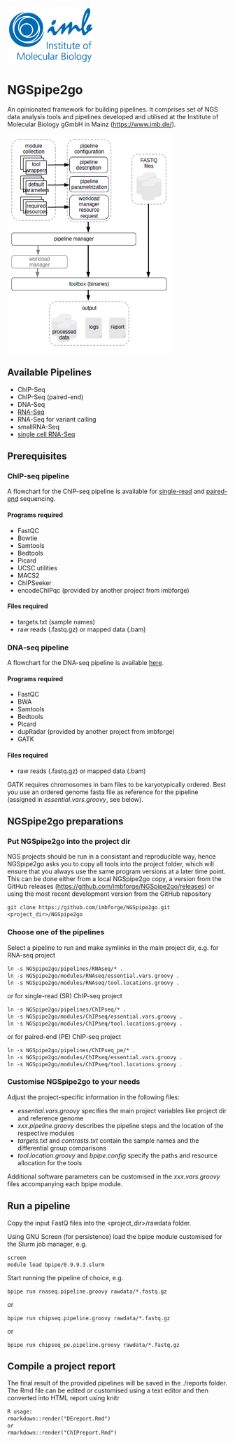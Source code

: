 ![IMB-logo](resources/IMB_logo.png)

# NGSpipe2go #

An opinionated framework for building pipelines. It comprises set of NGS data analysis tools and pipelines developed and utilised at the Institute of Molecular Biology gGmbH in Mainz (https://www.imb.de/).

![NGSpipe2go scheme](resources/NGSpipe2go_scheme.png)

## Available Pipelines ## 
- ChIP-Seq
- ChIP-Seq (paired-end)
- DNA-Seq
- [RNA-Seq](https://gitlab.rlp.net/imbforge/NGSpipe2go/-/blob/devel/pipelines/RNAseq/README.md)
- RNA-Seq for variant calling
- smallRNA-Seq
- [single cell RNA-Seq](https://gitlab.rlp.net/imbforge/NGSpipe2go/-/blob/devel/pipelines/scRNAseq/README.md)

## Prerequisites ##
### ChIP-seq pipeline ###
A flowchart for the ChIP-seq pipeline is available for [single-read](https://www.draw.io/?lightbox=1&highlight=0000ff&edit=_blank&layers=1&nav=1&title=NGSpipe2go_ChIPseq_pipeline.html#R7V1Zc9u2Fv41mkkf5AF38jGy4zid1E3t9KbpSwbEIrGmSIWkvP36C4CLuEASJZOiZKfpjEUQJLEcnPOdBQcj7Xz%2B%2BDGCi9kfISb%2BSAX4caRdjFRV0VSL%2FeElT2mJbYC0YBp5OKu0Krj1nklWmFdbepjElYpJGPqJt6gWojAICEoqZTCKwodqNRr61a8u4JQ0Cm4R9Jul3zyczLJSxXRWN66IN51ln7bzDrsQ3U2jcBlk3wvCgKR35jB%2FTdbHeAZx%2BFAq0j6MtPMoDJP01%2FzxnPh8WPMRS5%2B7XHO3aHJEgqTNAxf%2FPcUXf%2F%2Fv593z7Nz6QhXyKQHjonHJUz4WBLOhyS7DKJmF0zCA%2FodV6UT0l%2FDXAnb133K%2ByOtP4YKVrJ76HIas4ELh1UiSPGUzD5dJyIpmydzP7pJHL%2FmHv%2FDMyK6%2Bl%2B5cPGbfEhdP%2BUWQRE%2Blh%2Fjl9%2FK91WPiKn8uTmCUZC0x%2BXW4jBD5QiJvThIS3S4g8oJp8SguVWVPTkmypmqcROFdQT9sfifp2PIBXTtnWVHahrToHl3%2Fdftt%2Bfvy4vnfr5%2B%2BXn6P7%2F8daxklpi3YUFFf0RZbriRkDY2e2IMR8WHi3VdbArN1My3qrQiI%2FchoSE5PV%2BB3Oru2E%2F9%2BduNeX91e%2Fni%2BGucL%2Bh76y%2BxTI9X0WYMn2LvnX%2FS9aSBumD%2BXnPQnkVhWxSX7Nc3%2BisfcqF7CGibelZfW6LdEVT50iT8pluh56IeRqKRdiv%2Bkk0bDIKcOhc85hvFMELtSIX1%2BRT3fL730g8n%2FFS%2FN7wieoE2mEcQem%2FdaMQrnHsooaOrDOM6pKWcXQHw2YZMX8oEbO6DotYSQ7kmUkMdSUZMSHnMebaaPZDybv1hcP5Q4oK2nZbMS89OB%2BnLqkdKu8ot8eiGfDqhFtZUKtajAaVCLnpeVqcVUOuA1z9%2BSi6%2Fgn39%2Fv7z5EM0V%2FPXj06ex9mLRdfSCSi5Q9pIfLcWHpkuF1gHkiXSODeW1TzIDGO85gmWXiK9fvpp54aXn581p0kGFqRyAKLShiGJTsyVCgjPfCrXkYoHfGMdivt%2BzCoq%2BeJTIjHN19H4yh17Ax9NbEN9jPJYVTjaLk%2FSr1eJUXO3bkEp3qmXxAgZtyiCfWC%2BpfR7NmEpFfp7lvTtjoi28fyo3IR%2F7vMTF1AbYUV3VUWyIVWQRi9jIwpZDAcbqWLVdrJqmAjSXYNtxEKaOCWwT2ppiExO6KrUVw4WVj8wiQiufmSUJV%2Fbec9JQL6deMlu6Z0y6sQtv7tKQkSj7ef3xljddnYbswvVDlxMQjBkWZz%2FyTsXs9%2Fns0xfWUfarRZfTkVtfMZ9o2ApdyGZjfbFsjusQpXOS2vctY8EEvAS67OnSGmGaP6Fe4AmMqoJ3Lr%2Fz286L5qj77YcQx4LHxQuCBJdj%2Bj%2FvKNf2Q7z0OeGdfv9IHDNB4kHOhmGAi86Nebc9yuSTEDZQaMB7dbgDGnwkaJnw8S7R4JqWrMf3XcBiR63AYrupQ2mWBBUrueGlc%2BGoS4RjbQiYbrDgPxl3XTAtgnc%2BBUQ5xLDzgsLmpUuHa6N0bj2GSmPI8sEpj1he1hpiZN%2F7EnqC2rKPjVWjMmFW9QUhpTGDQvVJKBr9At3WGBLJ5r%2B%2FV1DtNiRbwbErWHsAdUVR20LTAyHTv2MS%2Fen%2Bx43PjFVyw0AVea5j4m74yDmasBJynuaGESbRmBWzixQKZYQvOB5gVG4Ud8rWZX57pGpE5%2F%2BKGguIcfFudZOAaI8R0zGPz5LHil2ljgsNZFuWSVVKFV13DGpoSIGGozoWpZjq7tjG2HVNi1BAVYgBdYBrUwKQoWmmSS1b1SBRECID4cI13UxHqHpzLf5bA%2Bu2G53S0hxHNclmPU3UZSSZV8YPMYqNC7P06hZo1CpIp1RLXU8%2FiRvip0Zho6MJzks%2Bfdk4HKuKzUfzEq%2F8LrYa5rz%2Fnk8CBj5Kr%2FJavZ4XNpu7sQPl73TUiRjOF2LOt767r15df%2Fn7a4edChbLZO3kHLxjHc9Y1rnBJ40LgcW%2BvcgezhoPQlrqURcN54Uy5iB4rGBwZSi%2BGSSpJemdoaoSYOKY0kPQf595ARKOgia5T8AnlH8mZLWoLwxqVNjQJh1D%2FqohXDGbkF8FEgC7D%2BRnlyXgsQPa7MCv%2B5bQZmtD6FHZQZX1htBXBEeFiYUhvoB609EGPOo6pq4BHTkW0g0MEFQdjeqQaqzZxHLssakhS6WuYRFAbcfRqak5mGpUYyq67ViOo%2BqWgXAFAx0Qj67rZzpGtbu%2FEOkeiLQhGYXRknf3IYzuuP2LG7tgAKd8mrihTzCOuDmIt9xGkFmhMvdt3ko%2FRNx0VqZTLnCDkD8REMIY7Nkmubs3amn54M7Y41fDXg56jhzDaEBmg5NgGLMvq6Vq%2F8Ir7fFKbtM9GryyzTq2kIqUOWu%2BF6RSAyxWCCQtH4uVwe%2BZpXuMwJNxtlreC7kRpG6IdfE%2FecGXla9K5r1wWzGHRb1s1qi1V1fTZc9v2nLQNBFwa1foVLhyzu5hFLfx9boGsDHWFE3RVduyMFQU6DLUxMQWNTEZA1NFmkF1U8dAVRTDISagJkXA0kxAAFEszXIdHvLTM4YqHG4lBLW1u%2BmYravWxFQZyt3d19ugk36oogZnFlF472FO4VUfHvSfYi9eQ%2FgbAYhojBjpa%2FZgZbwqYyNpwkanIXiXgiIBh35r2xrZ8G41KaibTQq7CN6HmZcQHvPLn32IRKxzD8LYMtoaFIwDGhRkuuZB%2FYr5B4%2FWsahXplGvvqATx6I0hD%2BPr3zN0OlQAfuSuLpuovdbG5jMYQBaAX8umYD961xw9zbY6OeSMdCEtxCFbM5CTq3CwBzBB9FsEVPCG8uw190oi8DoUPqzajzig934ic7S4kKib5UN6bSslQ0yflaTF5lh47O4utDMNVJCBIVnLwada3NGHnedx2ZrZoPzFWbqF6pzbQSIPJL3VLhUf9G2eksmoHeutolH30cRfCpVWHABFq%2BXaHoezFRYCZwyYWyvrzs1QkpbsK%2F0k5KV4mykK%2BK74cMvkhrn%2BzGPjKR0HfRPIlt8Yb9IJOM6znGSCDgEiWzG0G%2BERDqe%2BcbUGkpV09VVp%2FqKDK2nT63m%2FMWCy%2BqWhFxriT%2BG1%2F8syHz8142TOOijObAatstOpU63lbXmLoPtK5MqzZtRwxGh0UJnVqo6s%2FoGlObWtPVSpXkQeGxm26i74kpy49DJxAGdZlaGtiSapm8Y0K7DAEzikR8xaW3auSFZPMRiwUezTyNOKQhGNFPZ3ZKjl8a3T0tOv9uH1Hyv0ECWG%2FnYZqabkumfT9j4ls8YKPlV38VsAEX4ELf7%2FdbgPNx3Wxr4zHVbtY7xga2HSMw9jAVjqs3RquQmGxlttCZ7gkigIeIyUq6QMXfWLGPC%2Fmejec4ZlMGaec6uldU1%2B59Xj5LzMGCvhp6YbMKI%2BIHEyaiZ8KEDstBs5ay6TSl3J2zzCWn6znTRkgjMBhG0922KfXyZhxPs4cz%2Fc5mkgdg8sRMnmfcN%2FsZu%2FkSbGNtw3vuUl7G7YdENT%2FA91p2o0u42zs6XhxKVCTbPWHIJ557Pae2K%2BPeEv3V0CNenpdtVDGWo7ei8t0AkzToyOgcNUo9IvPST%2BDiJ%2FR0jMtY34dUHCwLvVuR%2B2OiIC49SEhVREFlTfC9OJPGcx7bcelhaumO3W1p2b0vLPvql5YfTI11XrGXjXGyg0PcZhiO4ECEEotkoj7l5C8SsGmcto2S6kBRy1frlIaudpk589cp25ivarmw7PQVRtEzAsD6H3bEg5YhwheZIOd2%2Bwa5cJ007dnYzx5uiXFWAHR1qCGNqW8B0LN1wLYyRDm0KHMcamw6mkBpAU20bONBUCCulruYYQLeBaju2qeqm6%2FQe5cqT4HIDSTFhl%2FHMC55%2BZKmKfqTlbP394DUzS4p8ENIhbNx%2FyUai%2FefpTHSDNeRsRvwFieKzm00TxiZJMTFWLc0CioIAMlyg6xqEmuFgHZljkyoa0CHSdE3VCYaKblu6ZkHgUNXUEdYoZTUddJwTtmU0VjMnr7jrFA4Wn8wpj%2FH9ggFxNhXx4S0nkqooC633WA%2FTIYa3PMoli1hLoukCkSQcjKFlnIjOyQKw41GeXClhZBjPGLeOU2GUR0W37%2FCrtwqYTkvrVydZleTRa92CvcwqeTAfYpFiMvvwKr9kr4EFPQWyNVxrVu7mqkWebQss2O5la%2B1fmcB5F2GzqzQaoz4dLmnULPvYHkGz%2BqGCZvsNktWUYV0tcp1SfzGbOfJY%2FgpnOU011Giphg4ey7%2BYwYBBEGH6bMuZGBNjcIi1wENxCu%2FhXOCHeSrcgesFYpM%2BY10zhmYQG3wvTkTtg3iIS53anXUZr4N1SfDQIVmXPP7tZFhXjQV1Fwynmy05g251jYteyirIY0KytC5tuMSHtHrq6OevJsFUKD1sfrhKw9UgeD8VCh6czkma75VPYv%2BoJu3K7ryhzK1PhzfUI0gM2xqUN8jDq09hk0Z3iR260p6sluwkP5rjeNgJ0yzOuYlBHLvVkqcgxksSkWQvjOZsacXCv%2BV60wee8QgkDGvcHWIvIWs7ytq%2BOxOxTpKJ1AGGmdtRjomJaKfARDqFE3ZbRePo4ARH5z9gEBTHVrXlAWxhQKZPiFMEUvvovRdzY8lz%2BqID6RjV5u%2FOBuyTZAMNLAGaISPDm0jUU9Ez3rCJpO1hhcObSFzUmjl9Ob9hb5uEScLUHYJ4ONl5SCj1kEcyu%2FIBWJO7h8W2vPngdNhRHZXo5rCqjZwdnUxeg7fLjoy2gUODsyNvwQYitaW05UoLX2QWTZPL5w8fhhetWrszSzLKp9SeLksyjGNUlAZlSad2MKbeepepfSAtqzHLkytFOZ8%2Be%2Fr8SsM3l3j%2B%2BRGP30DWrwEmuXtVWjy6897ifB9MAX227C02wYvqG1ls%2Fp57kVvLtzlEsdpetKV7NhD0%2FcPtQBVN3B1iv479p7o6rMa%2F0bx9NAHVzX0juXH6GOOpXW%2F6rWJBz%2FaMZIa1ODOsvcEtUYbTMu254exM7e2c5q9eeexSiNuthfhQQG1js%2FdiX72nRb8hYpckP4UPfCRBWDlYbYNsHp6vpfsPJn9%2B%2B%2FrpA58DtigehctwWulGfcNCfhfwnKF8hwIT%2B8t0AA4dTS7a74U8N3bJV8IXB7rjntP0yK7W21UHyTSexbzzU09462MxE3zxbUmyvlei7yPL213FTqYusQU4TlOa9Hf2r93M1NEYuH6TdBfM7u0m6d6wJfE0j%2BoqpEBp85hYXZvh7ls7XSodkmqSD%2FbnHVsxmCdEGBW7neqb8PIdQ3eBl0S%2Fra6pF4jcBUXCh3SPABTkJttCkHrMS%2FuNmJ67iMvHTb3Z85qOtmGj4Q6S6kkuOlbVuGTlLvuyYLQlTN7WXi4X5bu3rCH1rP0s4qOd9KzSFi%2Fkwzj20Ki8y6vrSGdFab0J4qh0saLdg9iS8uOEN%2B%2FNhw8YcsXkGG1J4pyF0SqB1btnb7GonuDzWoxFtVN5JBGRB86e4wxIue2soDxVZGXj8hFR7mpj5dtM%2FyTLLHngfDnmkEK4C2OndTw5l6VSdT9ZnhvBtzvAgZziDptm2TIrrsrt9TOTRN%2BuTZGa4yZL%2B9HWw5lNDtfhUmua8MwwjnaHw4dgtEqUwTvUu%2Bszzy7Cu7CzB9Qp86PT9YBa2rAe0CvwO51d24l%2FP7txr69uL388X43XO0AbtMXFi1R81u0oukxKfiZTsa%2BvoN30dQ0p6a6VklmO39IkSfPxcuFYK2qkBV6bBlhGFVVB0YUANap8JD8AsUQXukx%2BdmHclRJB8wBGcSb8aJX2r4Wld%2FuS62LoGpnum0tKZuTV%2Bxq6l3jgzDp0LpkV89FcFYpxldkU0%2F3zgRvzP6V0R6vJGRwi74mLD3x0uZUD2Yy4FKXpQVB0GXXtflpqO%2Bo6pNNlI3m%2FXZ%2BLdFhO0OWSWXwvU9%2FBhuX41pwrv3wHJ9WwAZ0aHYiYugNDhl9kEqaLwxeknGzInPRearS%2BDGsmwKOMCHoDhr06cbbHP2ZP1Lk%2BrXsR5PMpYcOJygGyq%2FgfMZ%2FLmJMUyIitSIH5apVLq2qdVdqymN60y6Z34SLd9yfsTiSN68JsxESKDlnwgYg1eM1TVoWxitU0CKjSKesrePhkEm4dOHhYnp5s1M7IfSh%2F9Ta78hGEBk88pshRnownTe8HsuTWpxQenH%2BhfXpy3smzIpx1Fbi6Njm5AW1AdWS6iGBs65pNXFXDtqYQ1wSY2mNkYkhtA5u6pUDFRpqlWMh1oEuRZRm2xRi9AS0XVz7SR3Jymc1%2Fa3czxXRNtXySG7nHpaQwbDbyF9ADExNxS3Jgk4kwhaZrqrbtqgTZyKaa45qOg6iuk7FpElsxHQtZiBJTVQhSiUF1mzquSxl5uABR5GB1OHLY0NsSNTRrrSWGNVO%2FIQZ8FWAuxYz1F5RCHtO8%2BiBv3SiPiixHqIswyoj8XHppXGaRqr3O4faKUt%2BcJrMkTppesiOI3qvFvRhK0x8mz70Odo%2Fea%2BMQk46iKlE5%2BjK5boITb9jkKo%2FxGDTQ8jCY9FAhHs3DoaTQdD843Dq1nC2n6n5jPiytFsOR6VXrYj7q9XXDrFF3PzEf2UFswp%2F3mR8d1z7P3eJJDH8sDiUUp86luXMLM1tWmFvb1FFvASBzL%2BYmfBiQcMmvs14J73IRB6JKI0HW09bJBYIYSlXwFWdKHFO2qUFVfnC2E4NlFwWv28J0tT0NAZ2wQlko%2B1a6PmD4W%2FUgaEt9UaaOdmQ2cAKhzshMqZKZuq%2FBqTc62x5J1%2BcWiY3NbIWtl5H%2FNOFpJXiHtjHpFYWkV3lu2Iuxs6O1rz1X1y2jdpK6AWzJ0aH5YTAVd561%2BxizSyYmk%2FJyZOMw%2ByPEHER8%2BD8%3D) and [paired-end](https://www.draw.io/?lightbox=1&highlight=0000ff&edit=_blank&layers=1&nav=1&title=NGSpipe2go_ChIPseq_pe_pipeline.html#R7V1pk5s4E%2F41rsp%2BsItDXB%2FnyEySSmazM9k3m%2F2SEkjY7GAggOfIr38lITCHjPGF8cxstmqMECCpW92PulutkXoxf7qOYTT7EiLsjxQJPY3Uy5GiyKpikD%2B05DkrMTUpK5jGHuKVlgV33m%2FMC%2FNqCw%2FhpFIxDUM%2F9aJqoRMGAXbSShmM4%2FCxWs0N%2FepXIzjFjYI7B%2FrN0u8eSme8VNat5Y0P2JvO%2BKfNvMM2dO6ncbgI%2BPeCMMDZnTnMX8P7mMwgCh9LRer7kXoRh2Ga%2FZo%2FXWCfDms%2BYtlzVyvuFk2OcZB2eeCD9Mmd3Zip%2FzC7tW8%2B3F39%2FP1hnBPgAfoLPhYjRffJC8%2BR90BH1%2FemAbuh%2F1rQpp7HbBiKS%2FJryv%2Byx%2By4XkKaxN6Vl7LBSJ%2FzsZ%2Blc5%2F8ksk9H9rYPy%2BG9CL0w5hVUq%2FYf6RKksbhfUEkMojnbhiknKNknbYbJjOM%2BBvZe4or1%2FP90kvf6%2FRf8dL8DqOhej6NIfLI2NaKnXDuOeRSolV8mCT8d0FeiX02hakX0oEbW1LR6zKxOP0ecJzip1IRJ941Duc4jZ9JFX7X1Dmt%2BBwbW%2FwVjyWONXmdWYlZgZTPFD5LpsW7l%2BxCfnCOEXPPg3Pz1933xafF5e9%2Fv338dvUjefh3LL%2Bxz0HYZw%2FcophyhVsKUVviFiBZTW7R84q7cMvv7%2BnlN%2Bmffz9d3b6P5zL6dv38caw2aIcRkcL8MozTWTgNA%2Bi%2FX5aWCEDHZVnncxhGnCr%2F4TR95hSEizQkRSWewE9e%2Bg99fKLxqx%2BlO5dP%2FM3s4jm%2FCEh3Sw%2FRyx%2Fle8vH2FX%2BXJO5VhIyCRexg1umFh%2BsFMZTnLbVA1lFOpStfBFjn4ikh6rC2zuNNfmlExkH6IwiDnLp0PlLZzMtvPL8vDlNPqgIlR6YQj0WU7Q1W6AkqPCtcEuuFuiNccLofUYqyCB6EuiMC2V0dj6HXkDH04uw7xEZSwrP29VJ9tVqcaautm0If0kSwaBeBinBvLT2WmdGoC3%2B9TPCk7zhE6K1wofn8tvzYc1LZM1FBgK67ZqGhSTZNHSoQE2DGsaSZpljRceGZaqaq6kY6CqAUDWQZpi2qiqmIQNkAtNQFafykVmM3cpnZmlKcfcZpbpyNfXS2cKeEMVFLry57YaE%2B8jPm%2Bs72nRlGpIL2w9tyhswSTEZ8qu8Uwn5fTH7%2BDXrK7no1vFsCFvr5sSEAgKL6LAeWOyREXbj6zGbul4KbfJ0ibPJ%2Bgq7XuAxZKlI72x654%2BNWX3Q%2FfZDiBImmZKIrPSobCKrLNpRuqYK0cKnPHX6%2FcNJQsS%2FB6nwhGT1mHduTLvtuUSrMBUBiQSmE2qLDu%2BBB5%2Bws0jpeJd4cEVLVqPyfYBZS6mAWbOJZVVDgGVlZQ9YVqjSgECl1YaAIPqI%2FiSCMyLYn3Y%2BgzE5MDDzgsKyAITD1apTO49hc7GoCNaKeVlnYMC%2F9zX0GLfxj40VrUIwo%2FqC0HUTAmDqRCgavcOKVDsm%2Fsx%2F%2F6hg0XX4s4I%2Bl2C0h0WGrHQFlD3hyb8THP9p%2F0dNfERU0uV8FS%2BuEuJ2%2BEQlmhdMM5lmhzHC8ZgUk4sM5XDGZxJPIlyuFXfKNjx6myztMaD%2FihoRRKh4t7IfBJiNeTJJnyrWkDrk0xzTMHRXcV0ZAIsCO0eGmqVYhusiF9hjEyHb1g3sSq4CkeRakm26WHI0VdV11zAVFWLZcfAxIB%2F5taKb2QhVbx4K0eU4qsk2q3miriPxvDJ%2BDuFY0iSHMUXphVKjVsE6pVrKav5J7RA9NwobHU1RXvLxa%2BtwLCs2H81LvPK7yGyY0%2F57Pg4I%2BCi9yuv0elrYbG5rB8rf2VMnEjiPGM3XvvtQvbr5%2Bve3PXYqiBbpSuL03rE9U4x37uhEo0og2rYX%2FGHeeCl0Sz3aR8NpoUg4MBnLBFwZireDJKWkvTmqKgEmiik9B%2Fpn3HafUhR0nlvyfezSz4SkluszM5jLLF%2Fne4b8VfO1rDchvyIJAOw2kJ9cloDHBmizcO29oc0uaLOz%2BXJQ1kt5tfnyBcFRZmIhiC9wvemoBY%2Falg5UCTiW4QANSQ5ULNUF0FVJs6ntcayrjqG4tmZgyTUtC7i6aiFXdVWyRDctw7IUYGgOqmCgHvHoqn5mY1S7%2B4ZIt0CkDc3IjJa0u49hfE%2FtX9TYBQM4pWSihj4mOJLmIN5RGwG3QnGna95KP3So6azMp1ThBiF9IsCYCNhJm97dGrV0fHBj7PHWsN1Bz8AxjCqJbHACDKMfymqpmG94pTteyW26g8Er66xjkVClzEnzvSDTGlK0RCBZ%2BZjNDHpPL90jDJ6O%2BWw5Y3ojyNwQq6J28oKvS1%2BVyHthdxIOUb1s1qi1VVezaU9vmmLQdM7g1qbQqXDlTB5gnHRw49q2JpkIqbIqA8U0DARlGdoENRG15eoIjyVdcVTNBTpAkiLLmoV1ydVdRzJUXcISlg3VsC1ZPjiGKhxuJQS1trvZmK2q1sRUHOW2MISIFiI%2BOQxX1OBMFIcPHqIcXvXhQf858ZIVjN8KQFhj2EjfkAcr41UZG0ETWp2G0rsMFDE49EfX1oiGd61JQWk3KWyieB9nXorvCJSlzz7GMDqMMja0rgYFrUeDgmit2atfMf%2FgYB2LoEJGUH3BXhyL1qfYvL%2B%2Fcu79b%2BdjeHktY%2FnzK3AsVmLU9hrK2Nnuow8ESBUw5Yoowr8umBTugmF%2BLYigS2kLHbJaj0PKVcwQHMNH1mwW%2B0EbSzDS%2FYhHSuxRS5NqNDKD3PjlTLLiQvOuleEZnVbKcJHcqcl1boD4zK4uVX2FNGch1%2FzF0t5XXVoe1ZxHPgPQkFCFOXnHZVcXQS%2BOkz0VaXK4WFbQUSqAvS%2Bv2KNncQyfSxUiqmiS1ZoH1ALqVdkoM8b6%2BppRY6SsBdtqKSFbyVYrX2HfDh9fBEuJdXRHjso3pw2Mo4AuHZ5DlPZdGMPgkP1Zf%2F5bzKO8b3wHTg8iS7WGwWC1HWOqtl8GE07C5oLlhW0A2Ss07qwEBweNiZxIPazQqP6u8PgWc99PFFEH1CGBcMnhl7UzwpvjYdATHj5ssLRiGkfFv%2BKx5QC4ZOigJBvfUZpJJSvyuwh6MaZsgwNqw6rJFmqoLo07t1NXlxh0XOv%2BoLmHEBM9NRItS275wKijFRs82R5f5oTK5AKXxqRZ2jn5nwzmBZUsGmnmBbmWl9fkf1o9Ti%2FCgLwaeozWmHDxI07SUXNP6h64QjXlSTUmW2kui4QGMBVszBYNHvh1jaAvX%2F199b8ff53dW9faZSQVe893UBVl9T5lc6kn5bFKCdTk85ZaQe%2BqFSQxzXva1qc35nB3QzzbdMLN8dIWnqc%2FF2kWNUhzPdApf9bQUOTmL6dNMx3P1ZSpImodKrrhMcVFuhNX2t3FMr%2B737sscPJN8Vdw7vmU3z9g%2FwHTt476sNMbwKypL7ObnDqY11w1BsbnUoPVY5ws%2FDQZJrO%2FI0xG%2BsZcUFKE4f2S3ft15V16rovjwmXHm%2BJ7SSoIPhradDvA1NLzabRuapkHm1rm4KeWH04HOq9Iy8a52nBC3ycQnAHlTIVg6MxGuYP4FTAzAAXA7UNTCBFtu%2FW1d0C7m1F2j4AWSB0BraUfE9DmzRyMNGoC2hjTdeNABdK2AVR05Z91bHI7R22RU4qELABVByHXNCTdMoBmGwg5AJquZFnGGOrkBnBdXbFdWzUtxXWQTKaholpIdYBsyq5jyebhd0PS9HXUEFUQ7CqZecHzz2VOi5%2FZLS%2BY%2FqSVudFKPA7ZKDbu7xKfvj2pJqwnpCGTGfYjHCeT2zaaETrJOkKKoRqSLDuSo9kSACqEqmYh4OhjgxBGxZaqmS7AUNdsU7UUCCxb0SQTIseAjmnp0nBptmZAlsQTV9yUikeLfKPMR6R%2FIYaosIrpCJdTlDBEMhFxXOsuuOP06EuIPJcqGDafWNsZfkgpdHIWScp6J4rtS0Z53o6UsGIyI0I7yXRSHnDXvcMvfg2vW52D7fYAzcS%2BYWNnbDZw5%2BfB4rfA6cZvncP5PsK3ltuuR4d0WmXRW%2BRjWwRvgb6Ctw4brKUqTZNEn84qoex4S1y5ibQQOC%2FaonX63%2BUrbs3b1qgdidxTJMyuKoFIcR4SsAi8X4vu0QuZFXvEfDYUcS781BsXsQw9BPcuYxrqfdhcW5TtLKejLeqhDaquCmx%2BR9cXeVqtlytLDoc1jY6CxexLfXQPiILzC7oqY0cNdJQpDpEaKUt5E8ZzMsMSZsC3vekjzT8gpTF07vvYMUDa7vC2by5LjJOUJXXkqeVnPQxJkryBkk1kh9kVlBhDkx3UFf0TBkFxbERX%2BUEmFYy9hOUDzsxRD15Cl7G%2Fsxf1g0dqzd9chJgnKULqcEQXnLFwdBEig5cuQw4HRqyuAmVwhq%2BPAanJzcEdZcmUZdvx2IN0dOizSwN%2FKQq3b4NY1iTans0Fi3WSgkXLBUke2yAdN4RbLFiOahY7acGidY2HGJ5g8SIyEDiY8ixlXQRL5LOsXFli1vzhfoDJsrUbiw6tHFt9QqKjtqwBR979IT4J6qjbn0%2FOot55k5g5NGkxh06idBcUWUCuA32%2Fv%2F1hrImbA4uXsTdMU5rB9UffG5ab9gYThtcMCs4Nc0OMwrO96feK9ZAHBHPDQMINA68w3l2Tm9x%2BsABh21ig6%2FDmnwjPx3%2FdWqnlXOunk%2FZjCPY8s%2FN2%2B57UXkfxJTobaDAJGm8x2wJDzwORrnEQVo54aNHNx5drWcjq%2BZ%2Ffv318zwwVCD8xk8S00o16jGt%2BV6JZkWhQK1H7i2wA%2Bg4%2BZO33Qpqlr2TrpZPDuadeo%2BzwgM57kY6S85CHSNL8y7T1CaMEnXxr0j1ulXJwYBkEa9ZeILD2Wr2eQmY2d9E3Bu6w6QILYfd60wW2bGQ5zUMDCi1Q2m%2FAZlc73H1tee6zIanu4CZ%2F3pEZg3BmLOfG8%2Fq%2BjTzA%2FD7w0viP5bXrBWxjarGbN4s%2BhYzdRMGpmcevFJ5O1rlRUk58%2F2ozxw%2B2YaPjpbQ%2FkF60jKq3wpAVUVSWKRDz5ua5dTvmVzxquP92FsbRRiutrc4h334xJucJcE9sNVa0%2ByjWpPxos%2FY9nfARQbo0GaI1ieWSHS3zk7z77UVRNZv4cZYkZKmUBd4SdfhAlx5sKZWZuire6or1eThbz7Kz4eTJrTxhYzyZ%2Fh52O5Ut2nnS5sNaxnjBzhTxHjbpUMu9PJh%2BwIZxGg9f2fo4IFG2DFp5nelexNHy%2FWbIGNAuTGM7C7ixrQl8L5k0rK45jg%2BVGq6z65dtdb%2FlO%2Bm7eoB5%2F6lSz6yNTJ2T6X2PwsdgtNx43otrON%2BtT7uwsYfYKk%2FO0%2FUQGyIrZ48e4g%2FSJ3d2Y6b%2Bw%2BzWvvlwd%2FXz94fxagdxg7eorBXqkrqdCYhUxmc8ZQGPBe9mr2uoDHulyuAJSktEEiYTpZqiVtTIaboyh6mIK6pCcx%2FaRKuu8hW9wRdApEr2YfwWMkHzqBx2eudomfOqgyV8%2FZTbx9CZNT%2B0ICRLZAQHhxq6XTyUeh1Hlsyu%2BWguC9m4ihYZZFVBF3F2Qv%2BU0ocsiXN0vLglSOz5kMk6c8mSJbK%2BARF%2F7cH6JuSvPt1SrQz%2Ber1SwmE5QacUt4lfZd6Vlgn52txPrYPxar0rg23YEd0%2Be1AydRePCMGINMw%2BcscLJdkxUzJ7mVH%2FKqxZxAYZM%2FUK7Fx15pQlszMC0g%2FEn6vzGhcW848pGVCnHES8NKYzii4Slm6Es1uRVe7FLjDrQFbTu5LxYGvMpsH9MtsTxqxPOIt%2BQ2TMWBIHUYgGi8h4yURTq0QzmuYiRUgya3eSCUOsX%2Fx25y29%2BsLB6mpNfjvhvrDwnXtkMefSdC0pk94Szxp7SkHU%2BRe65%2F2lnZwUQb8dzrjXoCm5wNFtByNkAtXEtqIiU5WxrUvINceOjqBrakgHhgxl01EN2XBsC9quYxiaaRBBr0HDRpWP9HXG%2Fdru8sXpimo5kRsZfQd4uv0O%2FEDURNKRHQgxHeRC3dYV07QV7JiO6aqWrVuW4wKAx7qOTVm3DMdwXKwrMnYUrLnAdC3bdgl72JLjOhZSjscOLb0tcUOz1kpmWEH6lkj5ZRi%2BEDXWX1AKDM2yVUt560Z57Gg5jj87qRr%2FWvDgmSL%2FcV3CbRXL36q0231lA4hxrMWCdN5JJkvqxkqwi1tMOIqKYNFxKLNrG5x4PWbXzt5wfj4L83R8pifKdM%2FwFD0zhJaws4rYYTRkQo5Kgee8MLdCKKODucbnXkJNmzDA4YJe814xv1vhIVeEPnIhv5xm2idNrgoD48jZWYSBNkddBkmTjRZC5OIrjj2WV3%2FN4kjdcnG0afCNWLwJQqDX8nWPx4lXz%2Fc0FK3GWLud9ixksyMn8tgbm8lVNlP6CvLqzGfrY4wOGVrf2sxOeGMR%2B8%2FnNCEB7dA6Ib3kkOwqz4p4ObY2tIB0l%2BrA0GoH5GoSEBkgBTs8ydp19zEWJtk6shgfbKKctozy62MjgXCy9jCPhM0eUEzspmfEVTKk9UC4vrLJd8yAJ58K5VbBKbB%2Blxm5qmvN4%2FNBXwl8u4Ggpto7MTboC%2B3sRHTV2pHG26FqvepcBgYo88va%2BqoFavy1EQrvbGC4nV8uou5mhS8wvh%2FRk%2B7m4QO1J6JF5DM3Jhr1cZRFltg1npPPtkbWr2aYk7Ma1APrQY5ChmQ1eIX55psn7m4n21YbArrItqNYDAy1tnGfJ8ZfJdvq9YGh7CLburHkHkDW0Q5VPra%2B3S2dqGocgynrClTTzI0Ubp6WaUumpGopDNNydaINZl9CRFXv%2B%2F8D) sequencing.
#### Programs required ####
- FastQC
- Bowtie
- Samtools
- Bedtools
- Picard
- UCSC utilities
- MACS2
- ChIPSeeker
- encodeChIPqc (provided by another project from imbforge)

#### Files required ####
- targets.txt (sample names)
- raw reads (.fastq.gz) or mapped data (.bam)

### DNA-seq pipeline ###
A flowchart for the DNA-seq pipeline is available [here](https://www.draw.io/?lightbox=1&highlight=0000ff&edit=_blank&layers=1&nav=1&title=NGSpipe2go_DNAseq_pipeline.html#R7R1rd5u48tf4nO4H%2B%2FB%2BfIyTOmm37bZJ93a7X3oEEjYbDBRwEvfXX0lImIew8Ru33d17Y4SMpZnRvGcYqNfzl9sExLP3EUTBQJHgy0C9GSiKrCom%2FkNGlvmIpUv5wDTxIZu0GnjwfyA2yKctfIjSysQsioLMj6uDbhSGyM0qYyBJoufqNC8Kqr8agylqDDy4IGiOfvFhNmOjsmGvbtwhfzpjP23xDTvAfZwm0SJkvxdGIcrvzAF%2FDNtjOgMwei4Nqa8H6nUSRVn%2Baf5yjQICVg6x%2FHuTlrvFkhMUZl2%2BcCe99WYfrCx4mt07H%2B4eJt9%2B3A05Ap5AsGCwGChGgB84hv4TgW7gT0N6w%2Fi%2BIEsdJxQMxSX%2BNGV%2F6decpD6Cl0SfxUcpMLIlh%2F0smwf4k4zvBcBBwbgA6XUURAmdpE7oP3hKmiXRY4EkDMSxF4UZoyjZIOsG6QxB9kT6nOLK84Og9NDXBvm3eCi%2FQ3GojqcJgD6GbW3Yjea%2Biy8lMiUAaco%2BF%2BiV6M9mIPMjArihLRW7LiOL4e8JJRl6KQ0x5N2iaI6yZImnvPAzxWiOnbGhreTXzyWKtdjYrESsmsQGATsl0%2BLZK3LBHxjFiKnn9e3726vM%2Fjh%2FVm5vwbf0%2Bs%2Fl26HZQCaC%2BFyxyyjJZtE0CkHwejVawgiBy2rOuyiKGZr%2BQ1m2ZCgFiyzCQyUiQS9%2B9g%2F5%2BkhnV19Ld25e2JPpxZIjp0E1rQhJo0Xist08uR8%2BPXxZvF3c%2FPj385vPk6%2Fp079D1WAMCiRTlK2ZqLGzRWCyFsEJCjC1PFV50T7IEi5H%2Fn3Wj3LWD3C0FUuuHO1CLpaOtibZzaOt29L%2B1PLjS3bzWfrn37eT%2B9fJXIafb5dvhuqlHG0M9WRZ%2BhK5%2FFq%2Bt%2FoavToKS%2BjIEVTtXBxBiGNd%2FtmRjEJ4RdRDfOmS80tOMxmc%2BAFfTpMOKkzlBESh9kpMqK1CgjDfCrVwsUBuDFOK7ys8QdbiF4HMuFYGV%2BM58EMCTz9GgY95LB4crxcn%2Ba9Wh3NxtetC2EPSGIT1MUAQ5me1x8IQpOj7iC96hCVW9LQsP5mDlI%2FIwLQVV9IRNDUNKo5tea4DdGwnGY6CVH0IkayrQJdlFymmh1RXh8CChqZCBWlIkx3dkIHtWZUfmSXIq%2FzMLMuIgXRFMK5Mpn42WzgjLLTwhT93vAhTHv744faBLF2ZRvjCCSKH0AVIM4TBPeGbSvHnmw9XeJ9EhG%2FccA621nkceUCAUBHc62rDAdG8H9UO6cH0M%2BDgb5foFpu6yPNDnyr5ivTKIXf%2B2JqQe73vIAIwpXwnjbHRTTgPNnjJRol5G8FFQKjm8veH0hQzdx8Q1giwIc83NyTb9j0sM6gAAJi%2FkiOzw4YPQIMvyF1kBN4lGmxZSbvOfQhVlVud3NPT1FRVU6CpysoBNFWxmSUQWDUQYH09Jh8xa4yxZk82nyspXOxbfKBw8mhCcK2VmJ1hKDdAxoFThhgf6yz22e99jHxKbezHhopeQZhZfUDkeSlWT%2BpIKBa9O14Kv9dZtEv%2B%2BWtF09ykXVZ0y5WqeQITQu6sLvZKW5Tb1cU2Lu9EL4Tl%2BeE0Z3pOlECUDPEwvsgVHXYyKEuUMBnpxZ2yv5XcxpY90ZeQVsyIAYTFs5XDKIBU6GHFKvT86Tq1z7GxBidprm26mg4lFyi26mnAU%2FGykWlbQ6iZtmTJsgltA1myactQdS1XNRXd8ywVuAr%2Bn2kZ51H72raZg6h29zAqHlesmmTSTgN1oYnmFXC5mGzxAlxKBKUHSo1ZBamUZint9JI5EVw2BhuqXgbrI36hLxOdkWz3OUoeifpBdA0QginBCdGzKJcolKqVGvlAWDRTAphHi68yiFyiuZSJ0sP%2FF0bkGyFCmJuOSjjw64sT6qrNPTRHOn6RDDZh1AFqvxdWHxTRHxnPz1CL%2BkfUEh%2BTyBVz7mZEkI65qzdAHvlWhGd5AfWTeNQ1Mj6w1lj3bzZDF4ok0IGMYymNivVbOemunHCVujfKyd8pSv5y%2FiOhYGzHkUhCVfeIhSJljpfvh7nUkOKVupGPD%2BnJIPeM0j1M4NmQnZYrKjfC3ApsC4nwgY8rV4HIeHQ6MYe4PjZrzNppq%2FmxJzctsYY0prpVu57UXXcqrOvRE0jSDr4zx9ElC0JVVmVNsUwTAlkGjql4WJR5BkRD18Nqk4EkRZMc14YK1qQ000A60DHlGZosWRYC1Hw6shJV%2BEBWKtTG3eYga5vWWaliyu8a0mnRwRoUdRz6qSk%2BcRI9%2BRA1nC0gWKZ%2B2nJE1qoq48JN8wF%2FsQLGCmwES1jr3ZFe5eoTVZz%2B6LoaEXiVjTJIKTFHJrRK8mgbEf088zP0gJVe8t3nBMTHEduW0U1sy9znsAVLx5clrr6NKBeZoCd1APEf7K0HSKugUTuCB8h%2Bm1iPjxP3Mfg8HoKbWxnJ74ay%2FrMrWZVQ4UEjyp3dQUZPVK5CoZlg8fjpmnLhLtrO9wVmdBlZoYvt%2BiQiVBURFpyAZ7ps6qQni8Xa1OOAubQPKLvxNOJCxze%2Bu6N8uBDIG3l4jqdWHi7iOzW%2BzlwV7%2BjVjWq0cHOa%2BcIeLB3cPtN5cgnn9JrW4FCycRgDrQujF7KTJlv%2FybIVDspAtI4MROsdAxl%2FufoWo84M5B4xP1ocE2dejVU4z2D7Q62d6FAfNzSHjaezHmIxbPWGtoaNp%2BEDsZ6kks38KgZ%2BgghiUUj08NrJJ2Z5CezMKq%2BySQLWuvdr7kNIGUMNQ6uRewYXddCSK0hze6nLLT%2B1MdG2KOT0Mf4Pw%2FKanHsdL%2FMaX8ura%2FwfmZ5k11GIHw18imqEJc8zSrNBM73xAEShWvKoGgBUmqxdqMSr2tZU0ZEEDIHC3tUYpRFyZpJKO%2Fhp%2Flpk8YJwIFIjQEjmqsF%2F8M3v7jrecz7HTM7JiIZUbMOnWgzeTsLWLb1iGhjPZri9%2BvwnBXfiA2oXIAJ5mp%2B%2BPmOlZszu71Qu0zdP552AuR8Q0rxDwRMiTz2JaWtqVuVUqNyM3OiSNo91LMyeHQupcTISlC6CLO3n2XhyvdJ5eMZGwYroyQgm14AKFGe5OhR3IA6ibBmja3KX%2Bn%2Furv8ojs7foe%2F5CN6ikE6i9%2F%2B%2B%2FX1qCleCJHHpsuncWMcK5ahW789NEE17emjwyob8yLgRPgJuRs9ILk4QcMkh4lKnXyR%2BDHIWlFQdLS4prKjihR%2F9d5kd0ljllVIbjVX7VMZqx9TD9oqqvmiyCSIGR0%2B5z%2BY4ozimyKR6vrfR%2FRyuiye60NI9w5IkCXqaBYFn2yqUXAXYhirZqjz0JMPTDdkFtmcYuinJlgld0zBsDVgG0qGJVN2RSPXlkeOJpOSZeCQLnE3SmR8uv%2BVp9t%2FyYWyifiMT8d21YGBKkWDKtplb9bDbzvga0e3gtYxmKMDaVDq6X4c4jCSEJMOxZcU0NaAqliqZuisjC0BT1vWhhRTXgIaKdN2SZV3SPQQMVYbQNmTD9ExD9RTds9S%2BIm4DPCoYFM%2FdIQnvJAHgj3ihWA4U%2FIdwqYSAtFxBQfWO0UAQq30fQd8jbJwSLJ24UundRZrRR4nCx2mhumcY0ekMs8Y05%2Fw8plsCRSOk2xfV5kTau8ET9TfHcw%2Bg7wh9%2Br%2FLTLdRkwSV5%2BLA64m0pM4u%2Ffv5zYIx2S4u%2FfcgeaTsdB7RoiO4iAN8SHLT5FQRwWSOfzbdOniQI%2BnigweqYQos%2B7PHAOWzMoyLTinQuxpZ%2FUsp%2BF%2BuA73GdlZnHpJXDEDn4cNHEohRpClz4lFPR%2BhGCQQhBhi9hzJ3dFSWUiQIMnWOuOC3Zi26NLhE1lJPLlAV4%2BysRZ5owdd3t5%2FG3pfPt768%2BGINLz4jXD2lKtI5vcA6l8dGiGT7N5L3Q7IQqvq5cOyDyaen509v3qgTO%2Fhx%2F%2BVN%2BEM5AI7%2FW8xjPn9KOeKZsa7sWu1RQ8mRD7tq74l3%2BtWrJAHL0gSWYLF6ci2%2FVeNSgskX3ZDLNLR5vqXVaC5fQcdc2O55TSBF98jFItlJWHe4zilO%2FFtEeyHPwX8%2B0cRJn4ZuaFOV8dX7QREAPYUuk5Q3s72hdKlZVtWkeF1tJnOfUpdxzAW8jT78E6P58NO9ndnurTH86ROvDynmrM7s7Vxibu2ydwo%2BHb387R55CKOCGFgSSZ%2BYo65mWz%2BCUuMvV5SvQvRCvU7Tyh7qIRHopGE8Ihko9LmPYfQcDirZJ7kPe5vdnrgwiznZSTk5YeeFVNlUqrZTXVTPypyqri9dF3B0%2B6Q9baxmlmwDcMetaSq4y69b07Q2A%2BESG54UbLcaFaYHbH1%2BwK%2FWuSMHSTXLFv95hQ8NRl2eIZXHMwUBdh6ofAz9LPljde35IS17LbIo8zonQIlOVAaVBzJLYU6sisdpuZvHL9sOo7cLG5yvT8eRpKNtVs1lwxbUhlkCVn%2B03sT6xfQd39W82alv7e4WkMwrdS%2FMBCrWfZYEvDdhl%2Fw78AxBBjbI1zOZOrTodbBKmn%2F1w4%2FjatuD85glIZjTWj4iDJ%2BI%2BUG7rOZJyeXCsKoHbUM%2BzwnXn4J5HCB5dC%2BPKIxH0x%2F9XqeywzoPI8DOlPpdb23RbGMqzoSSjmXyqfYZWVm3MgZSYltJoOsRK3PAvMTIqGLNqheI0kx4W1EgTAL%2BRUYRlVXziGQW0BtvwvzdRveIgm1OKIzeYF73is%2F7dyHQKuaidDtAlr3%2F%2BRFG%2FeT9X2ZQDvulM5CcMPB31Pgdj1h0fGPNyeN3ttjAaI3f1eabjHUeO35HM7Dv19RTlDTAgh8w5BBNJnezUh0G87RHmPuIeYL0KQJ2PIec7GDreJ1d5giXFK%2BrencN47ytTcSvYWuV%2FQ0Ru18v%2BXdoStTmFfW2NLF3WmUX67xQQpKwS0L59UtsqNGsobU5g4gqqqz6ICKs%2Bj41pdncTBNJsEM4%2FYVEcM76bz%2B3ZSdRTRHsZXyu7zrXAYiz7nSTeQ5lmWtpAurkNQIHp872KuvCTHyTYXC6Zdm4siApPhcpLaFnxFYU5Py0HIYruxyJutUNiUdjMU0b8yZPN6e6B0slgtwwEsUkaAjiZ0ZZNa4oG7aowYEQaQewbITJPNrehs3PmcwjBFZXU%2Bd3p%2BpCxRv72L7CJsUcb5Rwb4mVs15Sug7%2Fhe41yWSToyLbpUNfah1Ykqe5huMiCC1NtZCjqNBSZeQYEvSsoaJ4qmYrnm5KrgFUyUGqqUPT0xTL8ZBlWq4DHQTlyo%2BcqC%2F1xt3mIGub1tc6472Qj6VC2hH3mqS70AOGYyiW5SjItVzLU23HsG3X0zQ0lFQNeraJL23TcTXdNoHi6CqCQDdsCxoKdFwZElP0TLhfs9kS6puztsX8mnSwVa7ZuhhDMVDKe8jL5iW%2BugFPjSgnq%2BU9Y9H3BYsOFWXidW62VyPvdpnT6hjpQQi%2FFuzQlKYx0RLtUI%2FiAxFCUREYGDW952Apb%2BtUh184403sWG%2Fi4eLraU5VTiOkM6urimrtqZLu5I03lZo33ljvja%2FP19m5PbY3nnUrGxNR%2BI70V%2BtaTONG8ZKCP32kImSaS5hBKd2PDXIf2BFd83M%2FJfmMIETRglyzXdF3rRUuekXopG%2BnrYvz0etyjebU8%2Froha3ZztyqZCu2hy8%2BosTP32lSY4VylRXuXFq4k3XeNc%2BMhyxPn2gmxL3xk%2BD%2BNMXEnVG%2FTjweDvM7BqWrOrOh7yXWuqnAwnTGNh14kQTLcQLcRwLNTUx6RYz5VcYKUG%2BG9paI7s7VNatudjRbLMuCshrVUvY%2FxsLuMWf1pPa429S6JlKbk0a0c7Fqobmyf%2Blr76yVk1X%2F70UH%2FSj%2B11glQt%2BK%2F2leYTmpcIvXm1ANvVbfLwHyizxbMY5SnznCjmislAr%2Fi32sSyNqJ6eLs1DqWUQa76bVpw5GPSqLkToyuqp4k7fmc5VuaR15XHsDm408jmO9J92MDpDzeqGOuGMimb%2BI4%2Byx4UIqsP535B0Vf992lhzXeWVpqQnBIs2rapqvtTiF1GALceku1suNNuxdnNyo977TLL2Pve9%2B0dcOdPbE95kj3HV%2F12Y7R2i8B%2BfEDOHuevv%2BURfq665zBFn0Cp2zZ6Q3X6pMYxKD1dtg2vxSW8H7AAA1rVpXc4FmLorLattDsxvoLrBDCGtNMNnYpehXawSyFhi%2FbJOL3i5scL7uGwfgZLZRFQ1GsyJFmC5%2BiDd1it9G1V6XtDmbz6iXpJSOLgfsapCCWHRuwZxgInRS8qf09pCVnKnNaV5La0lLmLe6xQprlNSDdK%2B6RBQXjygCkXiA4hExISkCQuqgQOyU3LWelH%2Fd7C5hLx1lfVoDCpzo%2BexG3wEDI83gzu72Y%2Bd3rPPeDueOaddiH6ou1Uhqv5i2MB63f%2BpEGWWsaujy6E5IAId7DVCPI3KqbZWp7NgRORKeiqKsPB0L1tn7iETK1Nf%2FBw%3D%3D).

#### Programs required ####
- FastQC
- BWA
- Samtools
- Bedtools
- Picard
- dupRadar (provided by another project from imbforge)
- GATK

#### Files required ####
- raw reads (.fastq.gz) or mapped data (.bam)

GATK requires chromosomes in bam files to be karyotypically ordered. Best you use an ordered genome fasta file as reference for the pipeline (assigned in *essential.vars.groovy*, see below).

## NGSpipe2go preparations ##

### Put NGSpipe2go into the project dir ###
NGS projects should be run in a consistant and reproducible way, hence NGSpipe2go asks you to copy all tools into the project folder, which will ensure that you always use the same program versions at a later time point. This can be done either from a local NGSpipe2go copy, a version from the GitHub releases (https://github.com/imbforge/NGSpipe2go/releases) or using the most recent development version from the GitHub repository

    git clone https://github.com/imbforge/NGSpipe2go.git <project_dir>/NGSpipe2go

### Choose one of the pipelines ###

Select a pipeline to run and make symlinks in the main project dir, e.g. for RNA-seq project

    ln -s NGSpipe2go/pipelines/RNAseq/* .
    ln -s NGSpipe2go/modules/RNAseq/essential.vars.groovy .
    ln -s NGSpipe2go/modules/RNAseq/tool.locations.groovy .

or for single-read (SR) ChIP-seq project

    ln -s NGSpipe2go/pipelines/ChIPseq/* .
    ln -s NGSpipe2go/modules/ChIPseq/essential.vars.groovy .
    ln -s NGSpipe2go/modules/ChIPseq/tool.locations.groovy .
    
or for paired-end (PE) ChIP-seq project

    ln -s NGSpipe2go/pipelines/ChIPseq_pe/* .
    ln -s NGSpipe2go/modules/ChIPseq/essential.vars.groovy .
    ln -s NGSpipe2go/modules/ChIPseq/tool.locations.groovy .

### Customise NGSpipe2go to your needs ###

Adjust the project-specific information in the following files:

- *essential.vars.groovy* specifies the main project variables like project dir and reference genome
- *xxx.pipeline.groovy* describes the pipeline steps and the location of the respective modules
- *targets.txt* and *contrasts.txt* contain the sample names and the differential group comparisons
- *tool.location.groovy* and *bpipe.config* specify the paths and resource allocation for the tools

Additional software parameters can be customised in the *xxx.vars.groovy* files accompanying each bpipe module.

## Run a pipeline ##

Copy the input FastQ files into the <project_dir>/rawdata folder.

Using GNU Screen (for persistence) load the bpipe module customised for the Slurm job manager, e.g.

    screen
    module load bpipe/0.9.9.3.slurm

Start running the pipeline of choice, e.g.

    bpipe run rnaseq.pipeline.groovy rawdata/*.fastq.gz

or

    bpipe run chipseq.pipeline.groovy rawdata/*.fastq.gz    

or

    bpipe run chipseq_pe.pipeline.groovy rawdata/*.fastq.gz

## Compile a project report ##

The final result of the provided pipelines will be saved in the ./reports folder.
The Rmd file can be edited or customised using a text editor and then converted into HTML report using knitr
    
    R usage:
    rmarkdown::render("DEreport.Rmd")
    or
    rmarkdown::render("ChIPreport.Rmd")
